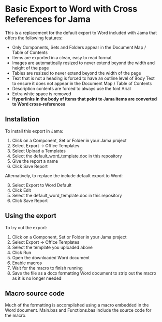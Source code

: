 # Basic Export to Word with Cross References for Jama

This is a replacement for the default export to Word included with Jama that offers the following features:
* Only Components, Sets and Folders appear in the Document Map / Table of Contents
* Items are exported in a clean, easy to read format
* Images are automatically resized to never extend beyond the width and height of the page
* Tables are resized to never extend beyond the width of the page
* Text that is not a heading is forced to have an outline level of Body Text to ensure it does not appear in the Document Map / Table of Contents
* Description contents are forced to always use the font Arial
* Extra white space is removed
* __Hyperlinks in the body of items that point to Jama items are converted to Word cross-references__

## Installation

To install this export in Jama:

1. Click on a Component, Set or Folder in your Jama project
2. Select Export -> Office Templates
3. Select Upload a Templates
4. Select the default_word_template.doc in this repository
5. Give the report a name
6. Click Save Report

Alternatively, to replace the include default export to Word:

3. Select Export to Word Default
4. Click Edit
5. Select the default_word_template.doc in this repository
6. Click Save Report

## Using the export

To try out the export:

1. Click on a Component, Set or Folder in your Jama project
2. Select Export -> Office Templates
3. Select the template you uploaded above
4. Click Run
5. Open the downloaded Word document
6. Enable macros
7. Wait for the macro to finish running
8. Save the file as a docx formatting Word document to strip out the macro as it is no longer needed

## Macro source code

Much of the formatting is accomplished using a macro embedded in the Word document. Main.bas and Functions.bas include the source code for the macro.